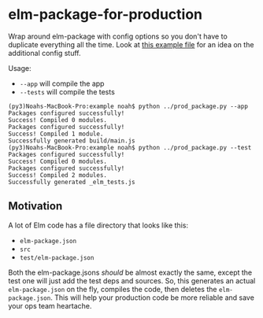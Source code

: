 # elm-package-for-production

Wrap around elm-package with config options so you don't have to duplicate everything all the time. Look at [this example file](example/prod_elm_package.json) for an idea on the additional config stuff.



Usage:

- `--app` will compile the app
- `--tests` will compile the tests

```
(py3)Noahs-MacBook-Pro:example noah$ python ../prod_package.py --app
Packages configured successfully!
Success! Compiled 0 modules.
Packages configured successfully!
Success! Compiled 1 module.
Successfully generated build/main.js
(py3)Noahs-MacBook-Pro:example noah$ python ../prod_package.py --test
Packages configured successfully!
Success! Compiled 0 modules.
Packages configured successfully!
Success! Compiled 2 modules.
Successfully generated _elm_tests.js
```

## Motivation

A lot of Elm code has a file directory that looks like this:

- `elm-package.json`
- `src`
- `test/elm-package.json`

Both the elm-package.jsons _should_ be almost exactly the same, except the test one will just add the test deps and sources. So, this generates an actual `elm-package.json` on the fly, compiles the code, then deletes the `elm-package.json`. This will help your production code be more reliable and save your ops team heartache.

